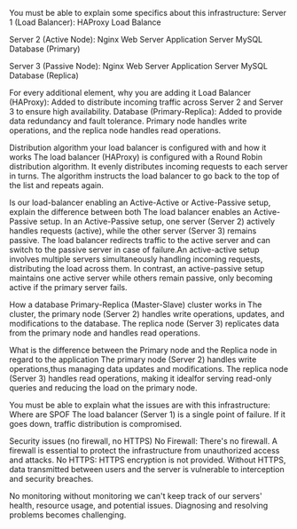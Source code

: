 You must be able to explain some specifics about this infrastructure:
Server 1 (Load Balancer):
HAProxy Load Balance

Server 2 (Active Node):
Nginx Web Server
Application Server
MySQL Database (Primary)

Server 3 (Passive Node):
Nginx Web Server
Application Server
MySQL Database (Replica)

For every additional element, why you are adding it
Load Balancer (HAProxy): Added to distribute incoming traffic across Server 2 and Server 3 to ensure high availability.
Database (Primary-Replica): Added to provide data redundancy and fault tolerance. Primary node handles write operations, and the replica node handles read operations.

Distribution algorithm your load balancer is configured with and how it works
The load balancer (HAProxy) is configured with a Round Robin distribution algorithm. It evenly distributes incoming requests to each server in turns. The algorithm instructs the load balancer to go back to the top of the list and repeats again.

Is our load-balancer enabling an Active-Active or Active-Passive setup, explain the difference between both
The load balancer enables an Active-Passive setup. In an Active-Passive setup, one server (Server 2) actively handles requests (active), while the other server (Server 3) remains passive. The load balancer redirects traffic to the active server and can switch to the passive server in case of failure.An active-active setup involves multiple servers simultaneously handling incoming requests, distributing the load across them. In contrast, an active-passive setup maintains one active server while others remain passive, only becoming active if the primary server fails.

How a database Primary-Replica (Master-Slave) cluster works
in The cluster, the primary node (Server 2) handles write operations, updates, and modifications to the database. The replica node (Server 3) replicates data from the primary node and handles read operations.

What is the difference between the Primary node and the Replica node in regard to the application
The primary node (Server 2) handles write operations,thus  managing data updates and modifications. The replica node (Server 3) handles read operations, making it idealfor serving read-only queries and reducing the load on the primary node.

You must be able to explain what the issues are with this infrastructure:
Where are SPOF
The load balancer (Server 1) is a single point of failure. If it goes down, traffic distribution is compromised.

Security issues (no firewall, no HTTPS)
No Firewall: There's no firewall. A firewall is essential to protect the infrastructure from unauthorized access and attacks.
No HTTPS: HTTPS encryption is not provided. Without HTTPS, data transmitted between users and the server is vulnerable to interception and security breaches.

No monitoring
without monitoring we can't keep track of our  servers' health, resource usage, and potential issues. Diagnosing and resolving problems becomes challenging.
